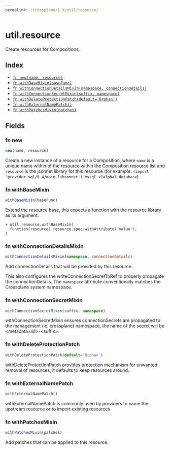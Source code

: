 ```yaml
---
permalink: /crossplane/1.9/util/resource/
---
```


# util.resource

Create resources for Compositions.

## Index

* [`fn new(name, resource)`](#fn-new)
* [`fn withBaseMixin(baseFunc)`](#fn-withbasemixin)
* [`fn withConnectionDetailsMixin(namespace, connectionDetails)`](#fn-withconnectiondetailsmixin)
* [`fn withConnectionSecretMixin(suffix, namespace)`](#fn-withconnectionsecretmixin)
* [`fn withDeleteProtectionPatch(default='Orphan')`](#fn-withdeleteprotectionpatch)
* [`fn withExternalNamePatch()`](#fn-withexternalnamepatch)
* [`fn withPatchesMixin(patches)`](#fn-withpatchesmixin)

## Fields

### fn new

```ts
new(name, resource)
```

Create a new instance of a resource for a Composition, where `name` is a unique
name within of the resource within the Composition resource list and `resource` is
the jsonnet library for this resource (for example:
`(import 'provider-sql/0.4/main.libsonnet').mysql.v1alpha1.database`)


### fn withBaseMixin

```ts
withBaseMixin(baseFunc)
```

Extend the resource base, this expects a function with the resource library as its
argument:
```
+ util.resource.withBaseMixin(
  function(resource) resource.spec.withAttribute('value'),
)
```


### fn withConnectionDetailsMixin

```ts
withConnectionDetailsMixin(namespace, connectionDetails)
```

Add connectionDetails that will be provided by this resource.

This also configures the writeConnectionSecretToRef to properly propagate the
connectionDetails. The `namespace` attribute conventionally matches the Crossplane
system namespace.


### fn withConnectionSecretMixin

```ts
withConnectionSecretMixin(suffix, namespace)
```

withConnectionSecretMixin ensures connectionSecrets are propagated to the
management (ie. crossplane) namespace, the name of the secret will be
&lt;metadata.uid&gt;-&lt;suffix&gt;.


### fn withDeleteProtectionPatch

```ts
withDeleteProtectionPatch(default='Orphan')
```

withDeleteProtectionPatch provides protection mechanism for unwanted removal
of resources, it defaults to keep resources around.


### fn withExternalNamePatch

```ts
withExternalNamePatch()
```

withExternalNamePatch is commonly used by providers to name the upstream
resource or to import existing resources


### fn withPatchesMixin

```ts
withPatchesMixin(patches)
```

Add patches that can be applied to this resource.
